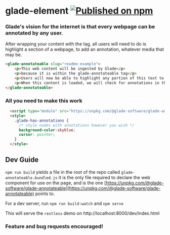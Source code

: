 # glade-element  [![Published on npm](https://img.shields.io/npm/v/@glade-software/glade-annotateable.svg)](https://www.npmjs.com/package/@glade-software/glade-annotateable)

### Glade's vision for the internet is that every webpage can be annotated by any user.

After wrapping your content with the tag, all users will need to do is highlight a section of a webpage, to add an annotation, whatever media that may be.

```html
<glade-annotateable slug="readme-example">
    <p>This web content will be ingested by Glade</p>
    <p>because it is within the glade-annotateable tag</p>
    <p>Users will now be able to highlight any portion of this text to add an annotation!</p>
    <p>When this content is loaded, we will check for annotations in the database using the "slug" attribute</p>
</glade-annotateable>
```

### All you need to make this work
```html
  <script type="module" src="https://unpkg.com/@glade-software/glade-annotateable"></script>
  <style>
    .glade-has-annotations {
      /* style nodes with annotations however you wish */
      background-color:skyblue;
      cursor: pointer;
    }
  </style>
```

## Dev Guide

`npm run build` yields a file in the root of the repo called `glade-annotateable.bundled.js` it is the only file required to declare the web component for use on the page, and is the one [https://unpkg.com/@glade-software/glade-annotateable](https://unpkg.com/@glade-software/glade-annotateable) points to.

For a dev server, run `npm run build:watch` and `npm serve`

This will serve the `restless` demo on http://localhost:8000/dev/index.html

### Feature and bug requests encouraged!
